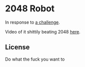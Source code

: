 2048 Robot
==========

In response to [a challenge](https://twitter.com/Ex_Caelum/status/771393100015030275).

Video of it shittily beating 2048 [here](https://twitter.com/josh_cheek/status/771502796340400128).

License
-------

Do what the fuck you want to
